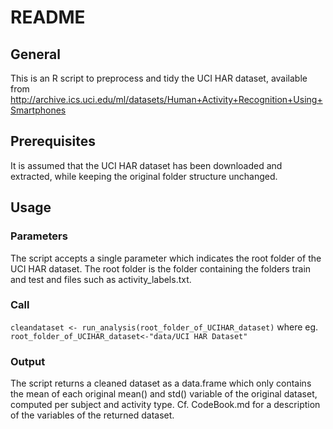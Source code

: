 # README 

## General

This is an R script to preprocess and tidy the UCI HAR dataset, available from
http://archive.ics.uci.edu/ml/datasets/Human+Activity+Recognition+Using+Smartphones

## Prerequisites

It is assumed that the UCI HAR dataset has been downloaded and extracted, while keeping the original folder structure unchanged.

## Usage

### Parameters
The script accepts a single parameter which indicates the root folder of the UCI HAR dataset. The root folder is the folder containing the folders train and test and files such as activity_labels.txt.

### Call
`cleandataset <- run_analysis(root_folder_of_UCIHAR_dataset)`
where eg. `root_folder_of_UCIHAR_dataset<-"data/UCI HAR Dataset"`

### Output
The script returns a cleaned dataset as a data.frame which only contains the mean of each original mean() and std() variable of the original dataset, computed per subject and activity type. Cf. CodeBook.md for a description of the variables of the returned dataset.


